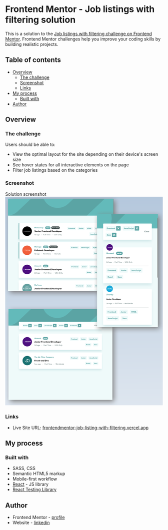 # Frontend Mentor - Job listings with filtering solution

This is a solution to the [Job listings with filtering challenge on Frontend Mentor](https://www.frontendmentor.io/challenges/job-listings-with-filtering-ivstIPCt). Frontend Mentor challenges help you improve your coding skills by building realistic projects.

## Table of contents

- [Overview](#overview)
  - [The challenge](#the-challenge)
  - [Screenshot](#screenshot)
  - [Links](#links)
- [My process](#my-process)
  - [Built with](#built-with)
- [Author](#author)

## Overview

### The challenge

Users should be able to:

- View the optimal layout for the site depending on their device's screen size
- See hover states for all interactive elements on the page
- Filter job listings based on the categories

### Screenshot

Solution screenshot
![](solution/preview.png)

### Links

- Live Site URL: [frontendmentor-job-listing-with-filtering.vercel.app](https://frontendmentor-job-listing-with-filtering.vercel.app/)

## My process

### Built with

- SASS, CSS
- Semantic HTML5 markup
- Mobile-first workflow
- [React](https://reactjs.org/) - JS library
- [React Testing Library](https://testing-library.com/docs/react-testing-library/intro/)

## Author

- Frontend Mentor - [profile](https://www.frontendmentor.io/profile/aratur)
- Website - [linkedin](https://www.linkedin.com/in/artur-jedrzejczak/)
